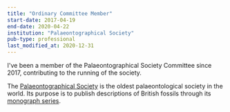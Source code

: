 ```yaml
---
title: "Ordinary Committee Member"
start-date: 2017-04-19
end-date: 2020-04-22
institution: "Palaeontographical Society"
pub-type: professional
last_modified_at: 2020-12-31
---
```


I've been a member of the Palaeontographical Society Committee since 2017,
contributing to the running of the society.

The [Palaeontographical Society](https://www.palaeosoc.org/site/home/) is the
oldest palaeontological society in the world. Its purpose is to publish
descriptions of British fossils through its [monograph
series](https://www.tandfonline.com/toc/tmps20/current).
